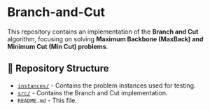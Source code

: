 # Branch-and-Cut

This repository contains an implementation of the **Branch and Cut** algorithm, focusing on solving **Maximum Backbone (MaxBack) and Minimum Cut (Min Cut) problems**.

## 📂 Repository Structure

- [`instances/`](instances/) - Contains the problem instances used for testing.
- [`src/`](src/) - Contains the Branch and Cut implementation.
- `README.md` - This file.
